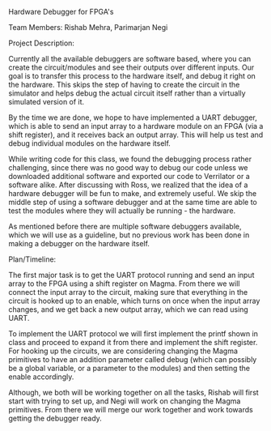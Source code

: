 Hardware Debugger for FPGA's

Team Members: Rishab Mehra, Parimarjan Negi

Project Description:

Currently all the available debuggers are software based, where you can create the circuit/modules and see their outputs over different inputs. Our goal is to transfer this process to the hardware itself, and debug it right on the hardware. This skips the step of having to create the circuit in the simulator and helps debug the actual circuit itself rather than a virtually simulated version of it.

By the time we are done, we hope to have implemented a UART debugger, which is able to send an input array to a hardware module on an FPGA (via a shift register), and it receives back an output array. This will help us test and debug individual modules on the hardware itself.

While writing code for this class, we found the debugging process rather challenging, since there was no good way to debug our code unless we downloaded additional software and exported our code to Verrilator or a software alike. After discussing with Ross, we realized that the idea of a hardware debugger will be fun to make, and extremely useful. We skip the middle step of using a software debugger and at the same time are able to test the modules where they will actually be running - the hardware.

As mentioned before there are multiple software debuggers available, which we will use as a guideline, but no previous work has been done in making a debugger on the hardware itself.

Plan/Timeline:

The first major task is to get the UART protocol running and send an input array to the FPGA using a shift register on Magma. From there we will connect the input array to the circuit, making sure that everything in the circuit is hooked up to an enable, which turns on once when the input array changes, and we get back a new output array, which we can read using UART.

To implement the UART protocol we will first implement the printf shown in class and proceed to expand it from there and implement the shift register. For hooking up the circuits, we are considering changing the Magma primitives to have an addition parameter called debug (which can possibly be a global variable, or a parameter to the modules) and then setting the enable accordingly. 

Although, we both will be working together on all the tasks, Rishab will first start with trying to set up, and Negi will work on changing the Magma primitives. From there we will merge our work together and work towards getting the debugger ready.
